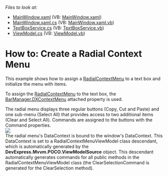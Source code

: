 <!-- default file list -->
*Files to look at*:

* [MainWindow.xaml](./CS/RadialMenuExample/MainWindow.xaml) (VB: [MainWindow.xaml](./VB/RadialMenuExample/MainWindow.xaml))
* [MainWindow.xaml.cs](./CS/RadialMenuExample/MainWindow.xaml.cs) (VB: [MainWindow.xaml.vb](./VB/RadialMenuExample/MainWindow.xaml.vb))
* [TextBoxService.cs](./CS/RadialMenuExample/TextBoxService.cs) (VB: [TextBoxService.vb](./VB/RadialMenuExample/TextBoxService.vb))
* [ViewModel.cs](./CS/RadialMenuExample/ViewModel.cs) (VB: [ViewModel.vb](./VB/RadialMenuExample/ViewModel.vb))
<!-- default file list end -->
# How to: Create a Radial Context Menu


<p>This example shows how to assign a <a href="https://documentation.devexpress.com/WPF/clsDevExpressXpfBarsRadialContextMenutopic.aspx">RadialContextMenu</a> to a text box and initialize the menu with items.</p>
<p>To assign the <a href="https://documentation.devexpress.com/WPF/clsDevExpressXpfBarsRadialContextMenutopic.aspx">RadialContextMenu</a> to the text box, the <a href="https://documentation.devexpress.com/WPF/DevExpressXpfBarsBarManager_DXContextMenutopic.aspx">BarManager.DXContextMenu</a> attached property is used.</p>
The radial menu displays three regular buttons (Copy, Cut and Paste) and one sub-menu (Select All) that provides access to two additional items (Clear and Select All). Commands are assigned to the buttons with the Command properties.<br><img src="https://raw.githubusercontent.com/DevExpress-Examples/how-to-create-a-radial-context-menu-t325071/14.2.4+/media/d84f3cf7-a3d1-11e5-80bf-00155d62480c.png"><br>The radial menu's DataContext is bound to the window's DataContext. This DataContext is set to a RadialContextMenuViewModel class descendant, which is automatically generated by the <strong>DevExpress.Mvvm.POCO.ViewModelSource</strong> object. This descendant automatically generates commands for all public methods in the RadialContextMenuViewModel class (the ClearSelectionCommand is generated for the ClearSelection method).

<br/>


